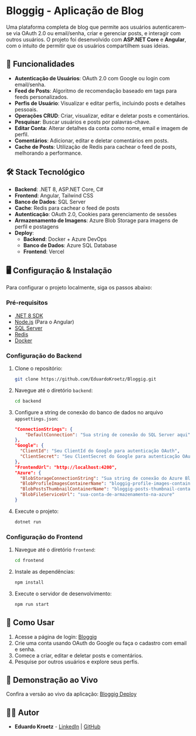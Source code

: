 # Bloggig - Aplicação de Blog

Uma plataforma completa de blog que permite aos usuários autenticarem-se via OAuth 2.0 ou email/senha, criar e gerenciar posts, e interagir com outros usuários. O projeto foi desenvolvido com **ASP.NET Core** e **Angular**, com o intuito de permitir que os usuários compartilhem suas ideias.

## 🚀 Funcionalidades

- **Autenticação de Usuários**: OAuth 2.0 com Google ou login com email/senha.
- **Feed de Posts**: Algoritmo de recomendação baseado em tags para feeds personalizados.
- **Perfis de Usuário**: Visualizar e editar perfis, incluindo posts e detalhes pessoais.
- **Operações CRUD**: Criar, visualizar, editar e deletar posts e comentários.
- **Pesquisar**: Buscar usuários e posts por palavras-chave.
- **Editar Conta**: Alterar detalhes da conta como nome, email e imagem de perfil.
- **Comentários**: Adicionar, editar e deletar comentários em posts.
- **Cache de Posts**: Utilização de Redis para cachear o feed de posts, melhorando a performance.

## 🛠️ Stack Tecnológico

- **Backend**: .NET 8, ASP.NET Core, C#
- **Frontend**: Angular, Tailwind CSS
- **Banco de Dados**: SQL Server
- **Cache**: Redis para cachear o feed de posts
- **Autenticação**: OAuth 2.0, Cookies para gerenciamento de sessões
- **Armazenamento de Imagens**: Azure Blob Storage para imagens de perfil e postagens
- **Deploy**:
  - **Backend**: Docker + Azure DevOps
  - **Banco de Dados**: Azure SQL Database
  - **Frontend**: Vercel

## 🖥️ Configuração & Instalação

Para configurar o projeto localmente, siga os passos abaixo:

### Pré-requisitos

- [.NET 8 SDK](https://dotnet.microsoft.com/download/dotnet/8.0)
- [Node.js](https://nodejs.org/) (Para o Angular)
- [SQL Server](https://www.microsoft.com/pt-br/sql-server/sql-server-downloads)
- [Redis](https://redis.io/download)
- [Docker](https://www.docker.com/)

### Configuração do Backend

1. Clone o repositório:
    ```bash
    git clone https://github.com/EduardoKroetz/Bloggig.git
    ```

2. Navegue até o diretório `backend`:
    ```bash
    cd backend
    ```

3. Configure a string de conexão do banco de dados no arquivo `appsettings.json`:
    ```json
    "ConnectionStrings": {
        "DefaultConnection": "Sua string de conexão do SQL Server aqui"
    },
    "Google": {
      "ClientId": "Seu ClientId do Google para autenticação OAuth",
      "ClientSecret": "Seu ClientSecret do Google para autenticação OAuth"
    },
    "FrontendUrl": "http://localhost:4200",
    "Azure": {
      "BlobStorageConnectionString": "Sua string de conexão do Azure Blob Storage",
      "BlobProfileImagesContainerName": "bloggig-profile-images-container",
      "BlobPostsThumbnailContainerName": "bloggig-posts-thumbnail-container",
      "BlobFileServiceUrl": "sua-conta-de-armazenamento-na-azure"
    }
    ```

4. Execute o projeto:
    ```bash
    dotnet run
    ```

### Configuração do Frontend

1. Navegue até o diretório `frontend`:
    ```bash
    cd frontend
    ```

2. Instale as dependências:
    ```bash
    npm install
    ```

3. Execute o servidor de desenvolvimento:
    ```bash
    npm run start
    ```
    
## 🔧 Como Usar

1. Acesse a página de login: [Bloggig](http://localhost:4200/auth/login)
2. Crie uma conta usando OAuth do Google ou faça o cadastro com email e senha.
3. Comece a criar, editar e deletar posts e comentários.
4. Pesquise por outros usuários e explore seus perfis.

## 🚀 Demonstração ao Vivo

Confira a versão ao vivo da aplicação: [Bloggig Deploy](https://bloggig.vercel.app/auth/login)

## 👨‍💻 Autor

- **Eduardo Kroetz** - [LinkedIn](https://www.linkedin.com/in/eduardokroetz) | [GitHub](https://github.com/EduardoKroetz)
